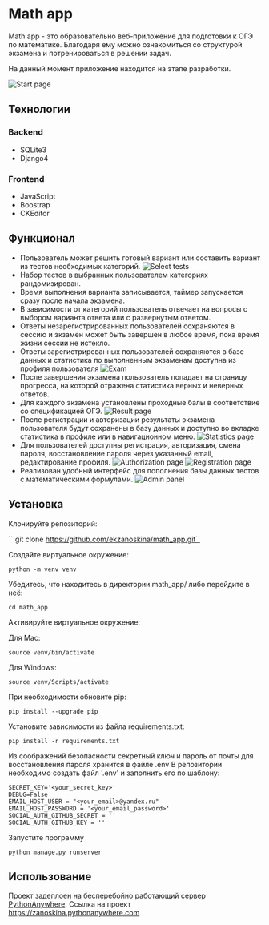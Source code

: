 Math app
===============

Math app - это образовательно веб-приложение для подготовки к ОГЭ по математике. Благодаря ему можно ознакомиться со структурой экзамена и потренироваться в решении задач.

На данный момент приложение находится на этапе разработки.

![Start page](screenshots/main_page.png?raw=true "Start page")

Технологии
----------------
### Backend

- SQLite3
- Django4

### Frontend

- JavaScript
- Boostrap
- CKEditor


Функционал
----------------
* Пользователь может решить готовый вариант или составить вариант из тестов необходимых категорий.
![Select tests](screenshots/select_tests.png?raw=true "Select tests")
* Набор тестов в выбранных пользователем категориях рандомизирован.
* Время выполнения варианта записывается, таймер запускается сразу после начала экзамена.
* В зависимости от категорий пользователь отвечает на вопросы с выбором варианта ответа или с развернутым ответом.
* Ответы незарегистрированных пользователей сохраняются в сессию и экзамен может быть завершен в любое время, пока время жизни сессии не истекло.
* Ответы зарегистрированных пользователей сохраняются в базе данных и статистика по выполненным экзаменам доступна из профиля пользователя
![Exam](screenshots/exam.png?raw=true "Exam")  
* После завершения экзамена пользователь попадает на страницу прогресса, на которой отражена статистика верных и неверных ответов.
* Для каждого экзамена установлены проходные балы в соответствие со спецификацией ОГЭ.
![Result page](screenshots/result.png?raw=true "Result")
* После регистрации и авторизации результаты экзамена пользователя будут сохранены в базу данных и доступно во вкладке статистика в профиле или в навигационном меню.
![Statistics page](screenshots/statistics.png?raw=true "Statistics")
* Для пользователей доступны регистрация, авторизация, смена пароля, восстановление пароля через указанный email, редактирование профиля.
![Authorization page](screenshots/authorization.png?raw=true "Authorization")
![Registration page](screenshots/registration.png?raw=true "Registration")
* Реализован удобный интерфейс для пополнения базы данных тестов с математическими формулами.
![Admin panel](https://i.imgur.com/o3nxhAp.png "Admin interface")


Установка
------------
Клонируйте репозиторий:

```git clone https://github.com/ekzanoskina/math_app.git``

Cоздайте виртуальное окружение:

```python -m venv venv```

Убедитесь, что находитесь в директории math_app/ либо перейдите в неё:

```cd math_app```

Активируйте виртуальное окружение:

Для Mac:
 
```source venv/bin/activate```

Для Windows:

```source venv/Scripts/activate```

При необходимости обновите pip:

```pip install --upgrade pip```

Установите зависимости из файла requirements.txt:

```pip install -r requirements.txt```

Из соображений безопасности секретный ключ и пароль от почты для восстановления пароля хранится в файле .env В репозитории необходимо создать файл '.env' и заполнить его по шаблону:

```
SECRET_KEY='<your_secret_key>'
DEBUG=False
EMAIL_HOST_USER = "<your_email>@yandex.ru"
EMAIL_HOST_PASSWORD = '<your_email_password>'
SOCIAL_AUTH_GITHUB_SECRET = ''
SOCIAL_AUTH_GITHUB_KEY = ''
```
Запустите программу
```
python manage.py runserver
```

Использование
------------
Проект задеплоен на бесперебойно работающий сервер [PythonAnywhere](https://www.pythonanywhere.com/).
Ссылка на проект https://zanoskina.pythonanywhere.com
